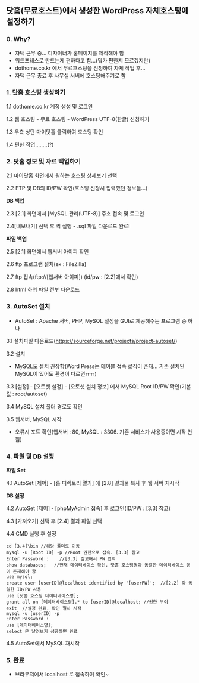 ## 닷홈(무료호스트)에서 생성한 WordPress 자체호스팅에 설정하기

### 0. Why?
* 자택 근무 중... 디자이너가 홈페이지를 제작해야 함
* 워드프레스로 만드는게 편하다고 함...(뭐가 편한지 모르겠지만)
* dothome.co.kr 에서 무료호스팅을 신청하여 자체 작업 후...
* 자택 근무 종료 후 사무실 서버에 호스팅해주기로 함

### 1. 닷홈 호스팅 생성하기
1.1 dothome.co.kr 계정 생성 및 로그인

1.2 웹 호스팅 - 무료 호스팅 - WordPress UTF-8(한글) 신청하기

1.3 우측 상단 마이닷홈 클릭하여 호스팅 확인

1.4 편한 작업........(?)

### 2. 닷홈 정보 및 자료 백업하기
2.1 마이닷홈 화면에서 원하는 호스팅 상세보기 선택

2.2 FTP 및 DB의 ID/PW 확인(호스팅 신청시 입력했던 정보들...)

**DB 백업**

2.3 [2.1] 화면에서 [MySQL 관리(UTF-8)] 주소 접속 및 로그인

2.4[내보내기] 선택 후 퀵 실행 - .sql 파일 다운로드 완료!

**파일 백업**

2.5 [2.1] 화면에서 웹서버 아이피 확인

2.6 ftp 프로그램 설치(ex : FileZilla)

2.7 ftp 접속(ftp://[웹서버 아이피]) (id/pw : [2.2]에서 확인)

2.8 html 하위 파일 전부 다운로드

### 3. AutoSet 설치
* AutoSet : Apache 서버, PHP, MySQL 설정을 GUI로 제공해주는 프로그램 중 하나

3.1 설치파일 다운로드(https://sourceforge.net/projects/project-autoset/)

3.2 설치
* MySQL도 설치 권장함(Word Press는 테이블 접속 로직이 존재... 기존 설치된 MySQL이 있어도 환경이 다르면ㅠㅠ)

3.3 [설정] - [오토셋 설정] - [오토셋 설치 정보] 에서 MySQL Root ID/PW 확인(기본값 : root/autoset)

3.4 MySQL 설치 폴더 경로도 확인

3.5 웹서버, MySQL 시작
* 오류시 포트 확인(웹서버 : 80, MySQL : 3306. 기존 서비스가 사용중이면 시작 안됨)

### 4. 파일 및 DB 설정

**파일 Set**

4.1 AutoSet [제어] - [홈 디렉토리 열기] 에 [2.8] 결과물 복사 후 웹 서버 재시작

**DB 설정**

4.2 AutoSet [제어] - [phpMyAdmin 접속] 후 로그인(ID/PW : [3.3] 참고)

4.3 [가져오기] 선택 후 [2.4] 결과 파일 선택

4.4 CMD 실행 후 설정
```
cd [3.4]\bin //해당 폴더로 이동
mysql -u [Root ID] -p //Root 권한으로 접속. [3.3] 참고
Enter Password :    //[3.3] 참고해서 PW 입력
show databases;   //현재 데이터베이스 확인. 닷홈 호스팅명과 동일한 데이터베이스 명이 존재해야 함
use mysql;
create user [userID]@localhost identified by '[userPW]';  //[2.2] 와 동일한 ID/PW 사용
use [닷홈 호스팅 데이터베이스명];
grant all on [데이터베이스명].* to [userID]@localhost; //권한 부여
exit  //설정 완료. 확인 절차 시작
mysql -u [userID] -p
Enter Password :
use [데이터베이스명];
select 문 날려보기 성공하면 완료
```

4.5 AutoSet에서 MySQL 재시작

### 5. 완료
* 브라우저에서 localhost 로 접속하여 확인~
